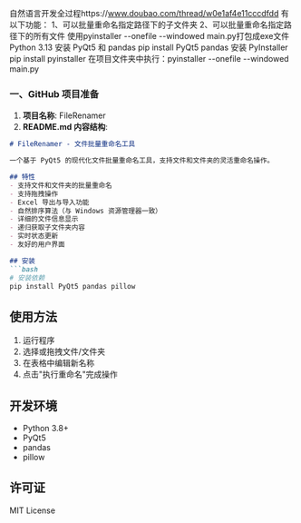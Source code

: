 自然语言开发全过程https://www.doubao.com/thread/w0e1af4e11cccdfdd
有以下功能：
1、可以批量重命名指定路径下的子文件夹
2、可以批量重命名指定路径下的所有文件
使用pyinstaller --onefile --windowed main.py打包成exe文件
Python 3.13
安装 PyQt5 和 pandas
pip install PyQt5 pandas
安装 PyInstaller
pip install pyinstaller
在项目文件夹中执行：pyinstaller --onefile --windowed main.py

### 一、GitHub 项目准备

1. **项目名称**: FileRenamer
2. **README.md 内容结构**:
```markdown
# FileRenamer - 文件批量重命名工具

一个基于 PyQt5 的现代化文件批量重命名工具，支持文件和文件夹的灵活重命名操作。

## 特性
- 支持文件和文件夹的批量重命名
- 支持拖拽操作
- Excel 导出与导入功能
- 自然排序算法（与 Windows 资源管理器一致）
- 详细的文件信息显示
- 递归获取子文件夹内容
- 实时状态更新
- 友好的用户界面

## 安装
```bash
# 安装依赖
pip install PyQt5 pandas pillow
```

## 使用方法
1. 运行程序
2. 选择或拖拽文件/文件夹
3. 在表格中编辑新名称
4. 点击"执行重命名"完成操作

## 开发环境
- Python 3.8+
- PyQt5
- pandas
- pillow

## 许可证
MIT License
```
